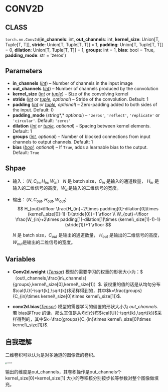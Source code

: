 <head>
    <script src="https://cdn.mathjax.org/mathjax/latest/MathJax.js?config=TeX-AMS-MML_HTMLorMML" type="text/javascript"></script>
    <script type="text/x-mathjax-config">
        MathJax.Hub.Config({
            tex2jax: {
            skipTags: ['script', 'noscript', 'style', 'textarea', 'pre'],
            inlineMath: [['$','$']]
            }
        });
    </script>
</head>

# CONV2D

## CLASS

`torch.nn.Conv2d`(**in_channels**: int, **out_channels**: int, **kernel_size**: Union[T, Tuple[T, T]], **stride**: Union[T, Tuple[T, T]] = 1, **padding**: Union[T, Tuple[T, T]] = 0, **dilation**: Union[T, Tuple[T, T]] = 1, **groups**: int = 1, **bias**: bool = True, **padding_mode**: str = 'zeros')

## Parameters

- **in_channels** ([*int*](https://docs.python.org/3/library/functions.html#int)) – Number of channels in the input image
- **out_channels** ([*int*](https://docs.python.org/3/library/functions.html#int)) – Number of channels produced by the convolution
- **kernel_size** ([*int*](https://docs.python.org/3/library/functions.html#int) *or* [*tuple*](https://docs.python.org/3/library/stdtypes.html#tuple)) – Size of the convolving kernel
- **stride** ([*int*](https://docs.python.org/3/library/functions.html#int) *or* [*tuple*](https://docs.python.org/3/library/stdtypes.html#tuple)*,* *optional*) – Stride of the convolution. Default: 1
- **padding** ([*int*](https://docs.python.org/3/library/functions.html#int) *or* [*tuple*](https://docs.python.org/3/library/stdtypes.html#tuple)*,* *optional*) – Zero-padding added to both sides of the input. Default: 0
- **padding_mode** (*string**,* *optional*) – `'zeros'`, `'reflect'`, `'replicate'` or `'circular'`. Default: `'zeros'`
- **dilation** ([*int*](https://docs.python.org/3/library/functions.html#int) *or* [*tuple*](https://docs.python.org/3/library/stdtypes.html#tuple)*,* *optional*) – Spacing between kernel elements. Default: 1
- **groups** ([*int*](https://docs.python.org/3/library/functions.html#int)*,* *optional*) – Number of blocked connections from input channels to output channels. Default: 1
- **bias** ([*bool*](https://docs.python.org/3/library/functions.html#bool)*,* *optional*) – If `True`, adds a learnable bias to the output. Default: `True`

## Shpae

- 输入：$（N,C_{in},H_{in},W_{in}）$      $N$ 是 batch size，$C_{in}$ 是输入的通道数量， $H_{in}$  是输入的二维信号的高度，$W_{in}$是输入的二维信号的宽度。  

- 输出：$（N,C_{out},H_{out},W_{out}）$      
  $$
  H_{out}=\lfloor  \frac{H_{in}+2\times padding[0]-dilation[0]\times (kernel\_size[0]-1)-1}{stride[0]}+1   \rfloor 
  \\
  W_{out}=\lfloor  \frac{W_{in}+2\times padding[1]-dilation[1]\times (kernel\_size[1]-1)-1}{stride[1]}+1   \rfloor
  $$
  

  $N$ 是 batch size，$C_{out}$ 是输出的通道数量， $H_{out}$  是输出的二维信号的高度，$W_{out}$是输出的二维信号的宽度。  

## Variables

- **Conv2d.weight** ([*Tensor*](https://pytorch.org/docs/stable/tensors.html#torch.Tensor))  模型的需要学习的权重的形状大小为：$（out\_channels,\frac{in\_channels}{groups},kernel\_size[0],kernel\_size[1]）$. 该权重的值的话是从均匀分布$\cal{U}(-\sqrt{k},\sqrt{k})$采样得到的，其中$k=\frac{groups}{C_{in}\times kernel\_size[0]\times kernel\_size[1]}$.

- **conv2d.bias**([*Tensor*](https://pytorch.org/docs/stable/tensors.html#torch.Tensor)) 模型的需要学习的偏置的形状大小为 $out\_channels$. 若 bias是True 的话，那么其值是从均匀分布$\cal{U}(-\sqrt{k},\sqrt{k})$采样得到的，其中$k=\frac{groups}{C_{in}\times kernel\_size[0]\times kernel\_size[1]}$.

## 自我理解

二维卷积可以认为是对多通道的图像做的卷积。

<img src="conv2d.assets/conv2d.jpg" alt="conv2d" style="zoom:33%;" />

输出的维度是out\_channels，其卷积操作是out\_channels个 kernel\_size[0]*kernel\_size[1] 大小的卷积核分别按步长等参数对整个图像做填充。
